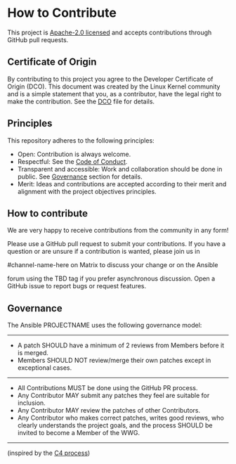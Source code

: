 # How to Contribute

This project is [Apache-2.0 licensed] and accepts contributions through
GitHub pull requests.

[Apache-2.0 licensed]:
https://github.com/ansible/<FILL-IN-PYPI-PROJECT-NAME-HERE>/blob/devel/LICENSE

## Certificate of Origin

By contributing to this project you agree to the Developer Certificate of
Origin (DCO). This document was created by the Linux Kernel community and is a
simple statement that you, as a contributor, have the legal right to make the
contribution. See the [DCO] file for details.

[DCO]: https://github.com/ansible/<FILL-IN-PYPI-PROJECT-NAME-HERE>/blob/devel/DCO

## Principles

This repository adheres to the following principles:

- Open: Contribution is always welcome.
- Respectful: See the [Code of Conduct].
- Transparent and accessible: Work and collaboration should be done in public.
  See [Governance](#governance) section for details.
- Merit: Ideas and contributions are accepted according to their merit and
  alignment with the project objectives principles.

[Code of Conduct]:
https://github.com/ansible/<FILL-IN-PYPI-PROJECT-NAME-HERE>/blob/devel/CODE-OF-CONDUCT.md

## How to contribute

We are very happy to receive contributions from the community in any form!

Please use a GitHub pull request to submit your contributions. If you have a
question or are unsure if a contribution is wanted, please join us in
<!--TBD-->#channel-name-here on Matrix to discuss your change or on the Ansible
forum using the TBD tag if you prefer asynchronous discussion.
Open a GitHub issue to report bugs or request features.

## Governance

The Ansible PROJECTNAME uses the following governance model:

---
- A patch SHOULD have a minimum of 2 reviews from Members before it is merged.
- Members SHOULD NOT review/merge their own patches except in exceptional
  cases.
---
- All Contributions MUST be done using the GitHub PR process.
- Any Contributor MAY submit any patches they feel are suitable for inclusion.
- Any Contributor MAY review the patches of other Contributors.
- Any Contributor who makes correct patches, writes good reviews, who clearly
  understands the project goals, and the process SHOULD be invited to become a
  Member of the WWG.
---

(inspired by the [C4 process](https://rfc.zeromq.org/spec/42))
